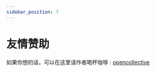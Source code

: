 ```yaml
---
sidebar_position: 7 
---
```


# 友情赞助

如果你想的话，可以在这里请作者喝杯咖啡 : [opencollective](https://opencollective.com/react-native-echarts-pro#category-CONTRIBUTE)
    
